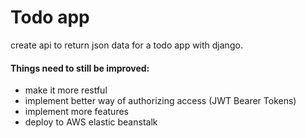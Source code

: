 # Todo app 
create api to return json data for a todo app with django. 





#### Things need to still be improved:
* make it more restful
* implement better way of authorizing access (JWT Bearer Tokens)
* implement more features
* deploy to AWS elastic beanstalk